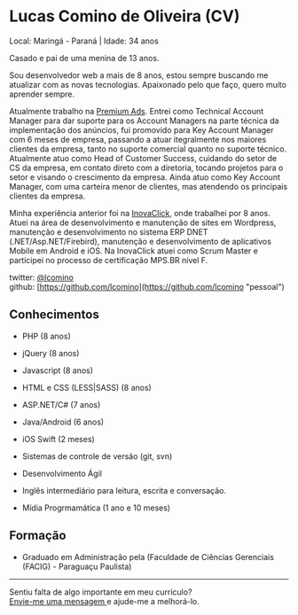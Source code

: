 # Lucas Comino de Oliveira (CV)

Local: Maringá - Paraná | Idade: 34 anos

Casado e pai de uma menina de 13 anos.

Sou desenvolvedor web a mais de 8 anos, estou sempre buscando me atualizar com as novas tecnologias. Apaixonado pelo que faço, quero muito aprender sempre.

Atualmente trabalho na [Premium Ads](http://www.premiumads.com.br.com.br "Link"). Entrei como Technical Account Manager para dar suporte para os Account Managers na parte técnica da implementação dos anúncios, fui promovido para Key Account Manager com 6 meses de empresa, passando a atuar itegralmente nos maiores clientes da empresa, tanto no suporte comercial quanto no suporte técnico. Atualmente atuo como Head of Customer Success, cuidando do setor de CS da empresa, em contato direto com a diretoria, tocando projetos para o setor e visando o crescimento da empresa. Ainda atuo como Key Account Manager, com uma carteira menor de clientes, mas atendendo os principais clientes da empresa.

Minha experiência anterior foi na [InovaClick](http://www.inovaclick.com.br "Link"), onde trabalhei por 8 anos. Atuei na área de desenvolvimento e manutenção de sites em Wordpress, manutenção e desenvolvimento no sistema ERP DNET (.NET/Asp.NET/Firebird), manutenção e desenvolvimento de aplicativos Mobile em Android e iOS.
Na InovaClick atuei como Scrum Master e participei no processo de certificação MPS.BR nível F.

twitter: [@lcomino](http://twitter.com/lcomino "pessoal")  
github: [https://github.com/lcomino](https://github.com/lcomino "pessoal")  

## Conhecimentos

* PHP (8 anos)
* jQuery (8 anos)
* Javascript (8 anos)
* HTML e CSS (LESS|SASS) (8 anos)
* ASP.NET/C# (7 anos)
* Java/Android (6 anos)
* iOS Swift (2 meses)
* Sistemas de controle de versão (git, svn)
* Desenvolvimento Ágil
* Inglês intermediário para leitura, escrita e conversação.

* Mídia Progrmamática (1 ano e 10 meses)

## Formação

* Graduado em Administração pela (Faculdade de Ciências Gerenciais (FACIG) - Paraguaçu Paulista)


--- 
  
Sentiu falta de algo importante em meu currículo?  
[Envie-me uma mensagem ](mailto:lcomino3d@gmail.com "Envie-me uma mensagem ") e ajude-me a melhorá-lo.
